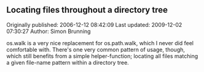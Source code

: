 ## Locating files throughout a directory tree 
Originally published: 2006-12-12 08:42:09 
Last updated: 2009-12-02 07:30:27 
Author: Simon Brunning 
 
os.walk is a very nice replacement for os.path.walk, which I never did feel comfortable with. There's one very common pattern of usage, though, which still benefits from a simple helper-function; locating all files matching a given file-name pattern within a directory tree.